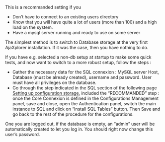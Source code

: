 This is a recommanded setting if you

+ Don’t have to connect to an existing users directory
+ Know that you will have quite a lot of users (more than 100) and a high load on the system.
+ Have a mysql server running and ready to use on some server

The simplest method is to switch to Database storage at the very first AjaXplorer installation. If it was the case, then you have nothing to do.

If you have e.g. selected a non-db setup at startup to make some quick tests, and now want to switch to a more robust setup, follow the steps :

+ Gather the necessary data for the SQL connexion : MySQL server Host, Database (must be already created), username and password. User must have all privileges on the database.
+ Go through the step indicated in the SQL section of the following page [Setting up configuration storage](https://pyd.io/administrator/configuring-global-parameters/setting-up-configuration-storage/), included the “RECOMMANDED” step : once the Core Connexion is defined in the Configurations Management panel, save and close, open the Authentication panel, switch the main instance to SQL and click on “Install SQL Tables” button. Then Save and go back to the rest of the procedure for the configurations.

One you are logged out, if the database is empty, an “admin” user will be automatically created to let you log in. You should right now change this user’s password.